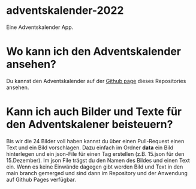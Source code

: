 # adventskalender-2022
Eine Adventskalender App.

# Wo kann ich den Adventskalender ansehen?
Du kannst den Adventskalender auf der [Github page](https://sgohlke.github.io/adventskalender-2022/) dieses Repositories ansehen.

# Kann ich auch Bilder und Texte für den Adventskalener beisteuern?
Bis wir die 24 Bilder voll haben kannst du über einen Pull-Request einen Text und ein Bild vorschlagen. Dazu einfach im Ordner **data** ein Bild hinterlegen und ein json-File für einen Tag erstellen (z.B. 15.json für den 15.Dezember). Im json File trägst du den Namen des Bildes und einen Text ein. Wenn es keine Einwände dagegen gibt werden Bild und Text in den main branch gemerged und sind dann im Repository und der Anwendung auf Github Pages verfügbar. 